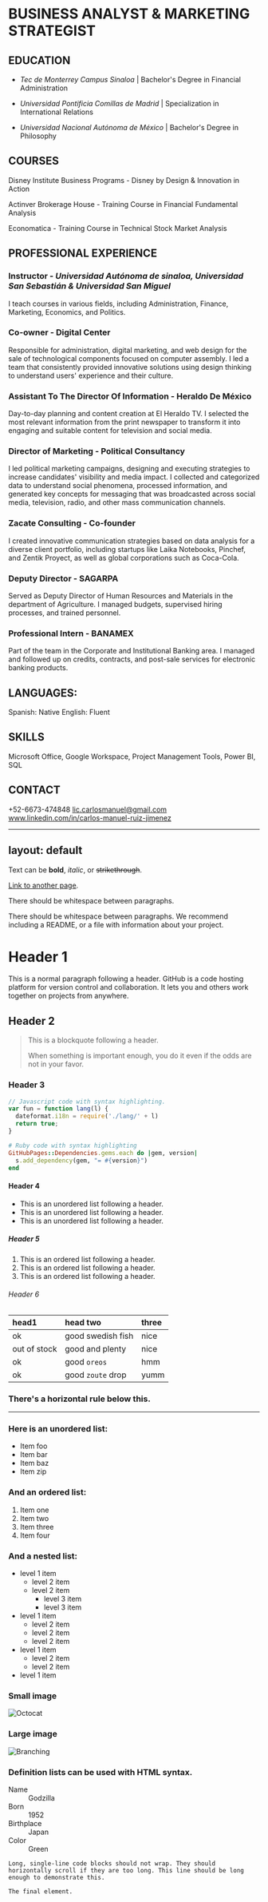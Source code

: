
# BUSINESS ANALYST & MARKETING STRATEGIST

## EDUCATION

- _Tec de Monterrey Campus Sinaloa_ | Bachelor's Degree in Financial Administration

- _Universidad Pontificia Comillas de Madrid_ | Specialization in International Relations

- _Universidad Nacional Autónoma de México_ | Bachelor's Degree in Philosophy

## COURSES

Disney Institute Business Programs - 
Disney by Design & Innovation in Action

Actinver Brokerage House - 
Training Course in Financial Fundamental Analysis

Economatica - 
Training Course in Technical Stock Market Analysis


## PROFESSIONAL EXPERIENCE 

### Instructor - _Universidad Autónoma de sinaloa, Universidad San Sebastián & Universidad San Miguel_ 

I teach courses in various fields, including Administration, Finance, Marketing, Economics, and Politics.


### Co-owner - Digital Center 

Responsible for administration, digital marketing, and web design for the sale of technological components focused on computer assembly. I led a team that consistently provided innovative solutions using design thinking to understand users' experience and their culture.


### Assistant To The Director Of Information - Heraldo De México 

Day-to-day planning and content creation at El Heraldo TV. I selected the most relevant information from the print newspaper to transform it into engaging and suitable content for television and social media.


### Director of Marketing - Political Consultancy 

I led political marketing campaigns, designing and executing strategies to increase candidates' visibility and media impact. I collected and categorized data to understand social phenomena, processed information, and generated key concepts for messaging that was broadcasted across social media, television, radio, and other mass communication channels.


### Zacate Consulting - Co-founder 

I created innovative communication strategies based on data analysis for a diverse client portfolio, including startups like Laika Notebooks, Pinchef, and Zentik Proyect, as well as global corporations such as Coca-Cola.


### Deputy Director - SAGARPA 

Served as Deputy Director of Human Resources and Materials in the department of Agriculture. I managed budgets, supervised hiring processes, and trained personnel.

### Professional Intern - BANAMEX
Part of the team in the Corporate and Institutional Banking area. I managed and followed up on credits, contracts, and post-sale services for electronic banking products.

## LANGUAGES:

Spanish: Native
English: Fluent

## SKILLS
Microsoft Office, Google Workspace,
Project Management Tools, Power BI, SQL

## CONTACT

+52-6673-474848
lic.carlosmanuel@gmail.com
www.linkedin.com/in/carlos-manuel-ruiz-jimenez







---
layout: default
---

Text can be **bold**, _italic_, or ~~strikethrough~~.

[Link to another page](./another-page.html).

There should be whitespace between paragraphs.

There should be whitespace between paragraphs. We recommend including a README, or a file with information about your project.

# Header 1

This is a normal paragraph following a header. GitHub is a code hosting platform for version control and collaboration. It lets you and others work together on projects from anywhere.

## Header 2

> This is a blockquote following a header.
>
> When something is important enough, you do it even if the odds are not in your favor.

### Header 3

```js
// Javascript code with syntax highlighting.
var fun = function lang(l) {
  dateformat.i18n = require('./lang/' + l)
  return true;
}
```

```ruby
# Ruby code with syntax highlighting
GitHubPages::Dependencies.gems.each do |gem, version|
  s.add_dependency(gem, "= #{version}")
end
```

#### Header 4

*   This is an unordered list following a header.
*   This is an unordered list following a header.
*   This is an unordered list following a header.

##### Header 5

1.  This is an ordered list following a header.
2.  This is an ordered list following a header.
3.  This is an ordered list following a header.

###### Header 6

| head1        | head two          | three |
|:-------------|:------------------|:------|
| ok           | good swedish fish | nice  |
| out of stock | good and plenty   | nice  |
| ok           | good `oreos`      | hmm   |
| ok           | good `zoute` drop | yumm  |

### There's a horizontal rule below this.

* * *

### Here is an unordered list:

*   Item foo
*   Item bar
*   Item baz
*   Item zip

### And an ordered list:

1.  Item one
1.  Item two
1.  Item three
1.  Item four

### And a nested list:

- level 1 item
  - level 2 item
  - level 2 item
    - level 3 item
    - level 3 item
- level 1 item
  - level 2 item
  - level 2 item
  - level 2 item
- level 1 item
  - level 2 item
  - level 2 item
- level 1 item

### Small image

![Octocat](https://github.githubassets.com/images/icons/emoji/octocat.png)

### Large image

![Branching](https://guides.github.com/activities/hello-world/branching.png)


### Definition lists can be used with HTML syntax.

<dl>
<dt>Name</dt>
<dd>Godzilla</dd>
<dt>Born</dt>
<dd>1952</dd>
<dt>Birthplace</dt>
<dd>Japan</dd>
<dt>Color</dt>
<dd>Green</dd>
</dl>

```
Long, single-line code blocks should not wrap. They should horizontally scroll if they are too long. This line should be long enough to demonstrate this.
```

```
The final element.
```
